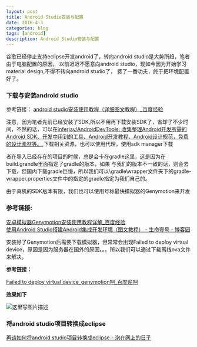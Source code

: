 ```yaml
---
layout: post
title: Android Studio安装与配置
date: 2016-4-3
categories: blog
tags: [android]
description: Android Studio安装与配置
---
```


  谷歌已经停止支持eclipse开发android了，转向android studio是大势所趋，笔者由于电脑配置的原因，
  以前迟迟不愿意向android studio，现如今因为开始学习material design,不得不转向android studio了，
  费了一番功夫，终于把环境配置好了。

### 下载与安装android studio
  参考链接：
  [android studio安装使用教程（详细图文教程）_百度经验](http://jingyan.baidu.com/article/ad310e80a9328a1849f49e30.html)

注意，因为笔者先前已经安装了SDK,所以不用再下载安装SDK了，省却了不少时间，不然的话，可以在[inferjay/AndroidDevTools: 收集整理Android开发所需的Android SDK、开发中用到的工具、Android开发教程、Android设计规范，免费的设计素材等。](https://github.com/inferjay/AndroidDevTools),下载相关资源，也可以使用代理，使用sdk manager下载


者在导入已经存在的项目的时候，总是会卡在gradle这里，这是因为在build.grandle里面指定了gradle的版本，如果
与我们的版本不一致的话，则会去下载，但国内下载gradle巨慢，所以我们可以\gradle\wrapper文件夹下的gradle-wrapper.properties文件中的指定的gradle指定为我们自己的。

由于真机的SDK版本有限，我们也可以使用号称最快模拟器的Genymotion来开发

### 参考链接:  
[安卓模拟器Genymotion安装使用教程详解_百度经验](http://jingyan.baidu.com/article/3ea51489e7d8bd52e61bba36.html)  
[使用Android Studio搭建Android集成开发环境（图文教程） - 生命壹号 - 博客园](http://www.cnblogs.com/smyhvae/p/4022844.html)

安装好了Genymotion后需要下载模拟器，但常常会出现Failed to deploy virtual device，原因是因为服务器在国外的原因。。。所以我们可以通过下载离线ova文件来解决。   

**参考链接：**              

[Failed to deploy virtual device_genymotion吧_百度贴吧](http://tieba.baidu.com/p/4297513918)

**效果如下**  

![这里写图片描述](http://img.blog.csdn.net/20160403153655621)


### 将android studio项目转换成eclipse 

[再谈如何将android studio项目转换成eclipse - 泡在网上的日子](http://www.jcodecraeer.com/a/anzhuokaifa/androidkaifa/2015/0110/2294.html)












